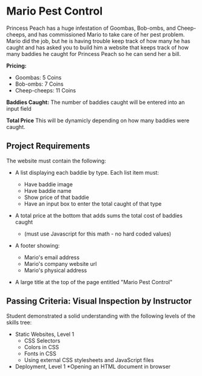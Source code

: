 # Mario Pest Control

Princess Peach has a huge infestation of Goombas, Bob-ombs, and Cheep-cheeps, and has commissioned Mario to take care of her pest problem. Mario did the job, but he is having trouble keep track of how many he has caught and has asked you to build him a website that keeps track of how many baddies he caught for Princess Peach so he can send her a bill.

**Pricing:**
* Goombas: 5 Coins
* Bob-ombs: 7 Coins
* Cheep-cheeps: 11 Coins

**Baddies Caught:**
The number of baddies caught will be entered into an input field

**Total Price**
This will be dynamicly depending on how many baddies were caught.

## Project Requirements
The website must contain the following:
* A list displaying each baddie by type. Each list item must:
    * Have baddie image
    * Have baddie name
    * Show price of that baddie
    * Have an input box to enter the total caught of that type
* A total price at the bottom that adds sums the total cost of baddies caught
    * (must use Javascript for this math - no hard coded values)

* A footer showing:
    * Mario's email address
    * Mario's company website url
    * Mario's physical address
* A large title at the top of the page entitled "Mario Pest Control"

## Passing Criteria: Visual Inspection by Instructor
Student demonstrated a solid understanding with the following levels of the skills tree:
* Static Websites, Level 1
    * CSS Selectors
    * Colors in CSS
    * Fonts in CSS
    * Using external CSS stylesheets and JavaScript files
* Deployment, Level 1
    *Opening an HTML document in browser
